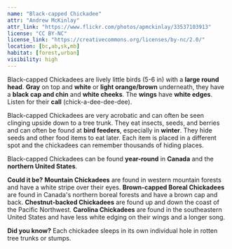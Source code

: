 ```yaml
---
name: "Black-capped Chickadee"
attr: "Andrew McKinlay"
attr_link: "https://www.flickr.com/photos/apmckinlay/33537103913"
license: "CC BY-NC"
license_link: "https://creativecommons.org/licenses/by-nc/2.0/"
location: [bc,ab,sk,mb]
habitat: [forest,urban]
visibility: high
---
```

Black-capped Chickadees are lively little birds (5-6 in) with a **large round head**. **Gray** on top and **white** or **light orange/brown** underneath, they have a **black cap and chin** and **white cheeks**. The **wings** have **white edges**. Listen for their **call** (chick-a-dee-dee-dee).

Black-capped Chickadees are very acrobatic and can often be seen clinging upside down to a tree trunk. They eat insects, seeds, and berries and can often be found at **bird feeders**, especially in **winter**. They hide seeds and other food items to eat later. Each item is placed in a different spot and the chickadees can remember thousands of hiding places.

Black-capped Chickadees can be found **year-round** in **Canada** and the **northern United States**.

**Could it be?** **Mountain Chickadees** are found in western mountain forests and have a white stripe over their eyes. **Brown-capped Boreal Chickadees** are found in Canada's northern boreal forests and have a brown cap and back. **Chestnut-backed Chickadees** are found up and down the coast of the Pacific Northwest. **Carolina Chickadees** are found in the southeastern United States and have less white edging on their wings and a longer song.

**Did you know?** Each chickadee sleeps in its own individual hole in rotten tree trunks or stumps.
